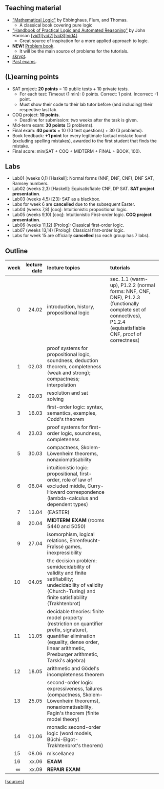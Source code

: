## Teaching material

- ["Mathematical Logic"](https://www.springer.com/gp/book/9780387942582) by Ebbinghaus, Flum, and Thomas.
  - A classical book covering pure logic
- ["Handbook of Practical Logic and Automated Reasoning"](https://www.cl.cam.ac.uk/~jrh13/atp/) by John Harrison [[vid1]](https://www.youtube.com/watch?v=Nydg-N83VYc)[[vid2]](https://www.youtube.com/watch?v=iPFJY0aW4E4)[[vid3]](https://www.youtube.com/watch?v=ZdJ0-V77f_0)[[vid4]](https://www.youtube.com/watch?v=g3EQKBMq5h0).
  - Great source of inspiration for a more applied approach to logic.
- **NEW!** [Problem book](book/logic_book_2020-02-23.pdf).
  - It will be the main source of problems for the tutorials.
- [skrypt](https://www.mimuw.edu.pl/~urzy/calosc.pdf).
- [Past exams](https://moodle.mimuw.edu.pl/mod/url/view.php?id=13772).

## (L)earning points
- SAT project: **20 points** = 10 public tests + 10 private tests.
  - For each test: Timeout (1 min): 0 points. Correct: 1 point. Incorrect: -1 point.
  - Must show their code to their lab tutor before (and including) their respective last lab.
- COQ project: **10 points**.
  - Deadline for submission: two weeks after the task is given.
- Mid-term exam: **30 points** (3 problems).
- Final exam: **40 points** = 10 (10 test questions) + 30 (3 problems).
- Book feedback: **+1 point** for every legitimate factual mistake found (excluding spelling mistakes), awarded to the first student that finds the mistake.
- Final score: min(SAT +  COQ + MIDTERM + FINAL + BOOK, 100).

## Labs
* Lab01 (weeks 0,1) [Haskell]: Normal forms (NNF, DNF, CNF), DNF SAT, Ramsey numbers.
* Lab02 (weeks 2,3) [Haskell]: Equisatisfiable CNF, DP SAT. **SAT project presentation**.
* Lab03 (weeks 4,5) [Z3]: SAT as a blackbox.
* Labs for week 6 are **cancelled** due to the subsequent Easter.
* Lab04 (weeks 7,8) [coq]: Intuitionistic propositional logic.
* Lab05 (weeks 9,10) [coq]: Intuitionistic First-order logic. **COQ project presentation**.
* Lab06 (weeks 11,12) [Prolog]: Classical first-order logic.
* Lab07 (weeks 13,14) [Prolog]: Classical first-order logic.
* Labs for week 15 are officially **cancelled** (so each group has 7 labs).

## Outline

| week  | lecture date | lecture topics  |  tutorials | 
|---:|---:|:---|:--|
| 0  | 24.02 | introduction, history, propositional logic | sec. 1.1 (warm-up), P1.2.2 (normal forms: NNF, CNF, DNF), P1.2.3 (functionally complete set of connectives), P1.2.4 (equisatisfiable CNF, proof of correctness)  | 
| 1 | 02.03 | proof systems for propositional logic, soundness, deduction theorem, completeness (weak and strong); compactness; interpolation | |
| 2 | 09.03 | resolution and sat solving | |
| 3 | 16.03 | first-order logic: syntax, semantics, examples, Codd's theorem | |
| 4 | 23.03 | proof systems for first-order logic, soundness, completeness | |
| 5 | 30.03 | compactness, Skolem-Löwenheim theorems, nonaxiomatisability | |
| 6 | 06.04 | intuitionistic logic: propositional, first-order, role of law of excluded middle, Curry-Howard correspondence (lambda-calculus and dependent types) | |
| 7 | 13.04 | (EASTER) | 
| 8 | 20.04 | **MIDTERM EXAM** (rooms 5440 and 5050) | |
| 9 | 27.04 | isomorphism, logical relations, Ehrenfeucht-Fraïssé games, inexpressibility | |
| 10 | 04.05 | the decision problem: semidecidability of validity and finite satifiability; undecidability of validity (Church-Turing) and finite satisfiability (Trakhtenbrot) | |
| 11 | 11.05 | decidable theories: finite model property (restriction on quantifier prefix, signature), quantifier elimination (equality, dense order, linear arithmetic, Presburger arithmetic, Tarski's algebra) | |
| 12 | 18.05 | arithmetic and Gödel's incompleteness theorem | |
| 13 | 25.05 | second-order logic: expressiveness, failures (compactness, Skolem-Löwenheim theorems), nonaxiomatisability, Fagin's theorem (finite model theory) | |
| 14 | 01.06 | monadic second-order logic (word models, Büchi-Elgot-Trakhtenbrot's theorem) | |
| 15 | 08.06 | miscellanea | |
| 16 | xx.06 | **EXAM** | |
| ∞ | xx.09 | **REPAIR EXAM** | |

[[sources](https://github.com/lclem/logic_course)]
